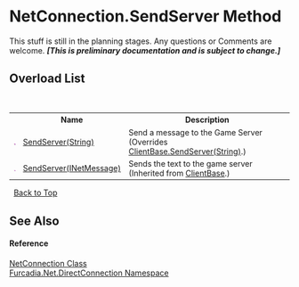 # NetConnection.SendServer Method 
This stuff is still in the planning stages. Any questions or Comments are welcome. _**\[This is preliminary documentation and is subject to change.\]**_


## Overload List
&nbsp;<table><tr><th></th><th>Name</th><th>Description</th></tr><tr><td>![Public method](media/pubmethod.gif "Public method")</td><td><a href="M_Furcadia_Net_DirectConnection_NetConnection_SendServer">SendServer(String)</a></td><td>
Send a message to the Game Server
 (Overrides <a href="M_Furcadia_Net_DirectConnection_ClientBase_SendServer_1">ClientBase.SendServer(String)</a>.)</td></tr><tr><td>![Public method](media/pubmethod.gif "Public method")</td><td><a href="M_Furcadia_Net_DirectConnection_ClientBase_SendServer">SendServer(INetMessage)</a></td><td>
Sends the text to the game server
 (Inherited from <a href="T_Furcadia_Net_DirectConnection_ClientBase">ClientBase</a>.)</td></tr></table>&nbsp;
<a href="#netconnection.sendserver-method">Back to Top</a>

## See Also


#### Reference
<a href="T_Furcadia_Net_DirectConnection_NetConnection">NetConnection Class</a><br /><a href="N_Furcadia_Net_DirectConnection">Furcadia.Net.DirectConnection Namespace</a><br />